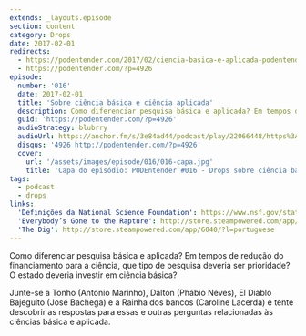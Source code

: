 ```yaml
---
extends: _layouts.episode
section: content
category: Drops
date: 2017-02-01
redirects:
  - https://podentender.com/2017/02/ciencia-basica-e-aplicada-podentender.html
  - https://podentender.com/?p=4926
episode:
  number: '016'
  date: 2017-02-01
  title: 'Sobre ciência básica e ciência aplicada'
  description: Como diferenciar pesquisa básica e aplicada? Em tempos de redução do financiamento para a ciência, que tipo de pesquisa deveria ser prioridade? O estado deveria investir em ciência básica?
  guid: 'https://podentender.com/?p=4926'
  audioStrategy: blubrry
  audioUrl: https://anchor.fm/s/3e84ad44/podcast/play/22066448/https%3A%2F%2Fd3ctxlq1ktw2nl.cloudfront.net%2Fstaging%2F2020-10-3%2F125107004-44100-2-e3b8d154b4af32ec.mp3
  disqus: '4926 http://podentender.com/?p=4926'
  cover:
    url: '/assets/images/episode/016/016-capa.jpg'
    title: 'Capa do episódio: PODEntender #016 - Drops sobre ciência básica e ciência aplicada'  
tags:
  - podcast
  - drops
links:
  'Definições da National Science Foundation': https://www.nsf.gov/statistics/fedfunds/glossary/def.htm
  'Everybody’s Gone to the Rapture': http://store.steampowered.com/app/417880/
  'The Dig': http://store.steampowered.com/app/6040/?l=portuguese
---
```


Como diferenciar pesquisa básica e aplicada? Em tempos de redução do financiamento para a ciência,
que tipo de pesquisa deveria ser prioridade? O estado deveria investir em ciência básica?

Junte-se a Tonho (Antonio Marinho), Dalton (Phábio Neves), El Diablo Bajeguito (José Bachega) e
a Rainha dos bancos (Caroline Lacerda) e tente descobrir as respostas para essas e outras perguntas
relacionadas às ciências básica e aplicada.
